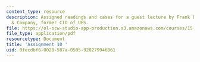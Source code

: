 ```yaml
---
content_type: resource
description: Assigned readings and cases for a guest lecture by Frank Erbrick, McKinsey
  & Company, former CIO of UPS.
file: https://ol-ocw-studio-app-production.s3.amazonaws.com/courses/15-598-it-and-business-transformation-spring-2003/0fecdbf60028587a0505928279946061_assignment9.pdf
file_type: application/pdf
resourcetype: Document
title: 'Assignment 10 '
uid: 0fecdbf6-0028-587a-0505-928279946061
---
```

